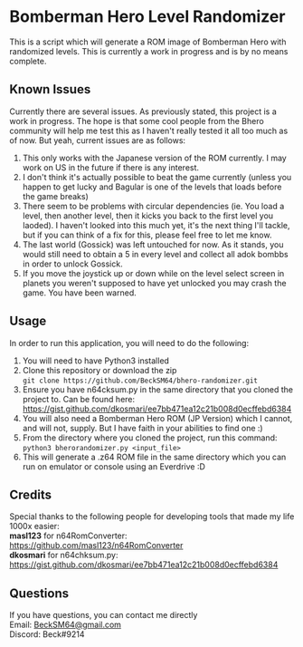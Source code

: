 # Bomberman Hero Level Randomizer
This is a script which will generate a ROM image of Bomberman Hero with randomized levels. This is currently a work in progress and is by no means complete.

## Known Issues
Currently there are several issues. As previously stated, this project is a work in progress. The hope is that some cool people from the Bhero community will help me test this as I haven't really tested it all too much as of now. But yeah, current issues are as follows:
1. This only works with the Japanese version of the ROM currently. I may work on US in the future if there is any interest.
2. I don't think it's actually possible to beat the game currently (unless you happen to get lucky and Bagular is one of the levels that loads before the game breaks)
3. There seem to be problems with circular dependencies (ie. You load a level, then another level, then it kicks you back to the first level you laoded). I haven't looked into this much yet, it's the next thing I'll tackle, but if you can think of a fix for this, please feel free to let me know.
4. The last world (Gossick) was left untouched for now. As it stands, you would still need to obtain a 5 in every level and collect all adok bombbs in order to unlock Gossick.
5. If you move the joystick up or down while on the level select screen in planets you weren't supposed to have yet unlocked you may crash the game. You have been warned.

## Usage
In order to run this application, you will need to do the following:
1. You will need to have Python3 installed
2. Clone this repository or download the zip  
   `git clone https://github.com/BeckSM64/bhero-randomizer.git`
3. Ensure you have n64cksum.py in the same directory that you cloned the project to. Can be found here:  
   https://gist.github.com/dkosmari/ee7bb471ea12c21b008d0ecffebd6384
4. You will also need a Bomberman Hero ROM (JP Version) which I cannot, and will not, supply. But I have faith in your abilities to find one :)
5. From the directory where you cloned the project, run this command:  
   `python3 bherorandomizer.py <input_file>`
6. This will generate a .z64 ROM file in the same directory which you can run on emulator or console using an Everdrive :D

## Credits
Special thanks to the following people for developing tools that made my life 1000x easier:  
**masl123** for n64RomConverter: https://github.com/masl123/n64RomConverter  
**dkosmari** for n64chksum.py: https://gist.github.com/dkosmari/ee7bb471ea12c21b008d0ecffebd6384

## Questions
If you have questions, you can contact me directly  
Email: BeckSM64@gmail.com  
Discord: Beck#9214